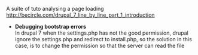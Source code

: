 A suite of tuto analysing a page loading     
http://becircle.com/drupal_7_line_by_line_part_1_introduction

* **Debugging bootstrap errors**   
In drupal 7 when the settings.php has not the good permission, drupal ignore the settings.php and redirect to install.php, so the solution in this case, is to change the permission so that the server can read the file